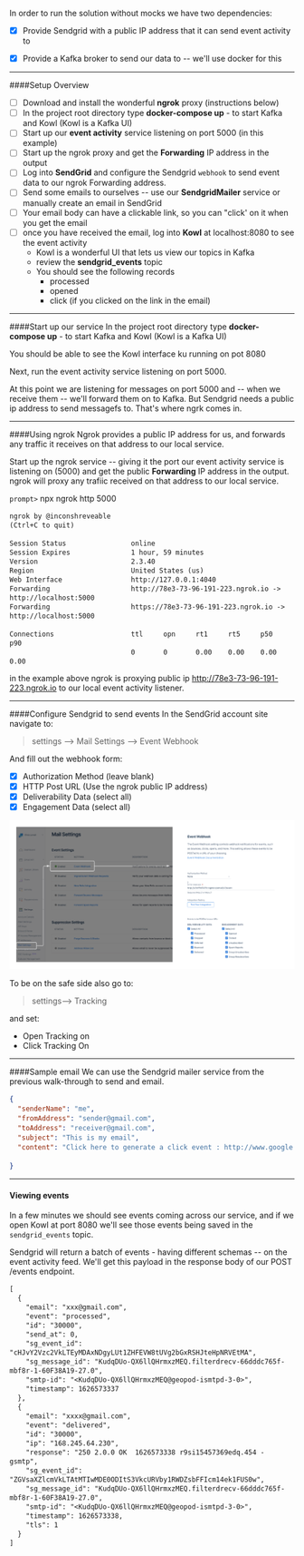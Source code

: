 

In order to run the solution without mocks we have two dependencies:
* [x] Provide Sendgrid with a public IP address that it can send event activity to 
* [x] Provide a Kafka broker to send our data to -- we'll use docker for this


---

####Setup Overview

* [ ] Download and install the wonderful **ngrok** proxy (instructions below)
* [ ] In the project root directory type **docker-compose up** - to start Kafka and Kowl (Kowl is a Kafka UI)
* [ ] Start up our **event activity** service listening on port 5000 (in this example)
* [ ] Start up the ngrok proxy and get the **Forwarding**  IP address in the output
* [ ] Log into **SendGrid** and configure the Sendgrid `webhook` to send event data to our ngrok Forwarding address.  
* [ ] Send some emails to ourselves -- use our **SendgridMailer** service or manually create an email in SendGrid
* [ ] Your email body can have a clickable link, so you can "click' on it when you get the email
* [ ] once you have received the email, log into **Kowl** at localhost:8080 to see the event activity
  * Kowl is a wonderful UI that lets us view our topics in Kafka
  * review the **sendgrid_events** topic
  * You should see the following records
    * processed
    * opened
    * click (if you clicked on the link in the email)

---

####Start up our service
In the project root directory type **docker-compose up** - to start Kafka and Kowl (Kowl is a Kafka UI)

You should be able to see the Kowl interface ku running on pot 8080

Next, run the event activity service listening on port 5000.  

At this point we are listening for messages on port 5000 and -- when we receive them -- we'll forward them on to Kafka.  But Sendgrid needs a public ip address to send messagefs to.   That's where ngrk comes in.

---

####Using ngrok
Ngrok provides a public IP address for us, and forwards any traffic it receives on that address to our local service.   

Start up the ngrok service -- giving it the port our event activity service is listening on (5000) and get the public  **Forwarding** IP address in the output.  ngrok will proxy any trafiic received on that address to our local service.

`prompt>` npx ngrok http 5000

```shell
ngrok by @inconshreveable                                                                                                                                                                                                                           (Ctrl+C to quit)

Session Status                online
Session Expires               1 hour, 59 minutes
Version                       2.3.40
Region                        United States (us)
Web Interface                 http://127.0.0.1:4040
Forwarding                    http://78e3-73-96-191-223.ngrok.io -> http://localhost:5000
Forwarding                    https://78e3-73-96-191-223.ngrok.io -> http://localhost:5000

Connections                   ttl     opn     rt1     rt5     p50     p90
                              0       0       0.00    0.00    0.00    0.00
```

in the example above ngrok is proxying public ip http://78e3-73-96-191-223.ngrok.io to our local event activity listener.

---

####Configure Sendgrid to send events
In the SendGrid account site navigate to:

>settings --> Mail Settings --> Event Webhook


And fill out the webhook form:
* [x] Authorization Method (leave blank)
* [x] HTTP Post URL (Use the ngrok public IP address)
* [x] Deliverability Data (select all)
* [x] Engagement Data (select all)

![setup a webhook](../../.gitbook/assets/webhook3.png)

To be on the safe side also go to:

> settings--> Tracking

and set:
- Open Tracking on
- Click Tracking On

---

####Sample email
We can use the Sendgrid mailer service from the previous walk-through to send and email. 

```json
{
  "senderName": "me",
  "fromAddress": "sender@gmail.com",
  "toAddress": "receiver@gmail.com",
  "subject": "This is my email",
  "content": "Click here to generate a click event : http://www.google.com"

}
```
---

#### Viewing events

In a few minutes we should see events coming across our service, and if we open Kowl at port 8080 we'll see those events being saved in the `sendgrid_events` topic.

Sendgrid will return a batch of events - having different schemas -- on the event activity feed. We'll get this payload in the response body of our POST /events endpoint.


```json5
[
  {
    "email": "xxx@gmail.com",
    "event": "processed",
    "id": "30000",
    "send_at": 0,
    "sg_event_id": "cHJvY2Vzc2VkLTEyMDAxNDgyLUt1ZHFEVW8tUVg2bGxRSHJteHpNRVEtMA",
    "sg_message_id": "KudqDUo-QX6llQHrmxzMEQ.filterdrecv-66dddc765f-mbf8r-1-60F38A19-27.0",
    "smtp-id": "<KudqDUo-QX6llQHrmxzMEQ@geopod-ismtpd-3-0>",
    "timestamp": 1626573337
  },
  {
    "email": "xxxx@gmail.com",
    "event": "delivered",
    "id": "30000",
    "ip": "168.245.64.230",
    "response": "250 2.0.0 OK  1626573338 r9si15457369edq.454 - gsmtp",
    "sg_event_id": "ZGVsaXZlcmVkLTAtMTIwMDE0ODItS3VkcURVby1RWDZsbFFIcm14ek1FUS0w",
    "sg_message_id": "KudqDUo-QX6llQHrmxzMEQ.filterdrecv-66dddc765f-mbf8r-1-60F38A19-27.0",
    "smtp-id": "<KudqDUo-QX6llQHrmxzMEQ@geopod-ismtpd-3-0>",
    "timestamp": 1626573338,
    "tls": 1
  } 
]
```

